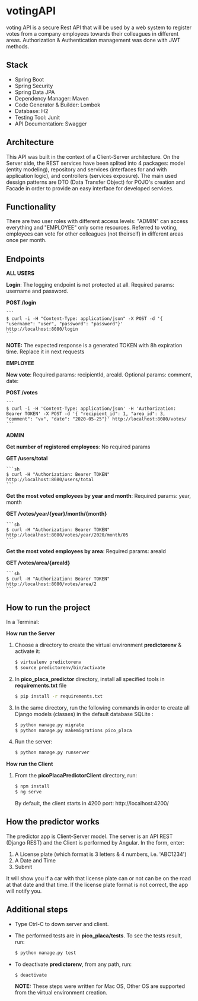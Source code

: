 # votingAPI
voting API is a secure Rest API that will be used by a web system to register votes from a company employees towards their colleagues in different areas. Authorization & Authentication management was done with JWT methods. 

## Stack
- Spring Boot
- Spring Security
- Spring Data JPA
- Dependency Manager: Maven
- Code Generator & Builder: Lombok
- Database: H2
- Testing Tool: Junit
- API Documentation: Swagger

## Architecture
This API was built in the context of a Client-Server architecture. On the Server side, the REST services have been splited into 4 packages: model (entity modeling), repository and services (interfaces for and with application logic), and controllers (services exposure). The main used dessign patterns are DTO (Data Transfer Object) for POJO's creation and Facade in order to provide an easy interface for developed services.

## Functionality
There are two user roles with different access levels: "ADMIN" can access everything and "EMPLOYEE" only some resources. Referred to voting, employees can vote for other colleagues (not theirself) in different areas once per month.

## Endpoints

**ALL USERS**

**Login**: The logging endpoint is not protected at all. Required params: username and password. 

**POST /login**

	```
	$ curl -i -H "Content-Type: application/json" -X POST -d '{ "username": "user", "password": "password"}' http://localhost:8080/login
	```
	
**NOTE:** The expected response is a generated TOKEN with 8h expiration time. Replace it in next requests

**EMPLOYEE**

**New vote**: Required params: recipientId, areaId. Optional params: comment, date: 

**POST /votes**

	```
	$ curl -i -H 'Content-Type: application/json' -H 'Authorization: Bearer TOKEN' -X POST -d '{ "recipient_id": 1, "area_id": 3, "comment": "vv", "date": "2020-05-25"}' http://localhost:8080/votes/
	```
	
**ADMIN**

**Get number of registered employees**: No required params

**GET /users/total**


	```sh
	$ curl -H "Authorization: Bearer TOKEN" http://localhost:8080/users/total
	```
	

**Get the most voted employees by year and month**: Required params: year, month

**GET /votes/year/{year}/month/{month}**

	```sh
	$ curl -H "Authorization: Bearer TOKEN" http://localhost:8080/votes/year/2020/month/05
	```

**Get the most voted employees by area**: Required params: areaId

**GET /votes/area/{areaId}**

	```sh
	$ curl -H "Authorization: Bearer TOKEN" http://localhost:8080/votes/area/2
	```
	
## How to run the project

In a Terminal:

**How run the Server**
1. Choose a directory to create the virtual environment **predictorenv** & activate it:

	```sh
	$ virtualenv predictorenv
	$ source predictorenv/bin/activate
	```
2. In **pico_placa_predictor** directory, install all specified tools  in **requirements.txt** file
	```sh
	$ pip install -r requirements.txt
	```
3. In the same directory, run the following commands in order to create all Django models (classes) in the default database SQLite :
	```sh
	$ python manage.py migrate
	$ python manage.py makemigrations pico_placa
	```
4. Run the server:
	```sh
	$ python manage.py runserver
	```
**How run the Client**
 1. From the **picoPlacaPredictorClient** directory, run:
	```sh
	$ npm install
	$ ng serve 
	```
	By default, the client starts in 4200 port: http://localhost:4200/

## How the predictor works

The predictor app is Client-Server model. The server is an API REST (Django REST) and the Client is performed by Angular.
In the form, enter:
1. A License plate (which format is 3 letters & 4 numbers, i.e. 'ABC1234')
2. A Date and Time
3. Submit

It will show you if a car with that license plate can or not can be on the road at that date and that time. If the license plate format is not correct, the app will notify you.

## Additional steps
- Type Ctrl-C to down server and client. 
- The performed tests are in **pico_placa/tests**. To see the tests result, run: 
	```sh
	$ python manage.py test
	```
- To deactivate **predictorenv**, from any path, run:
	```sh
	$ deactivate
	```
	
	**NOTE:** These steps were written for Mac OS, Other OS are supported from the virtual environment creation.

